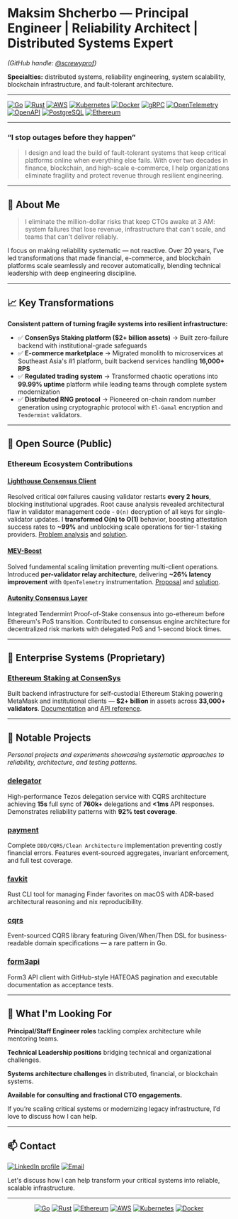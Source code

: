 <!-- Maksim Shcherbo GitHub profile (screwyprof) -->
<!-- Summary: Principal Engineer specializing in clean architecture, quality, distributed systems, and blockchain infrastructure. -->
# Maksim Shcherbo — Principal Engineer | Reliability Architect | Distributed Systems Expert

*(GitHub handle: [@screwyprof](https://github.com/screwyprof))*

**Specialties:** distributed systems, reliability engineering, system scalability, blockchain infrastructure, and fault-tolerant architecture.

---

[![Go](https://img.shields.io/badge/Go-00ADD8?style=flat-square&logo=go&logoColor=white)](https://go.dev)
[![Rust](https://img.shields.io/badge/Rust-D34516?style=flat-square&logo=rust&logoColor=white)](https://www.rust-lang.org)
[![AWS](https://img.shields.io/badge/Cloud-AWS-FF9900?style=flat-square&logo=amazon-aws&logoColor=white)](https://aws.amazon.com)
[![Kubernetes](https://img.shields.io/badge/Kubernetes-326CE5?style=flat-square&logo=kubernetes&logoColor=white)](https://kubernetes.io)
[![Docker](https://img.shields.io/badge/Docker-257bd6?style=flat-square&logo=docker&logoColor=white)](https://www.docker.com)
[![gRPC](https://img.shields.io/badge/gRPC-protocol-blue?style=flat-square&logo=grpc)](https://grpc.io)
[![OpenTelemetry](https://img.shields.io/badge/OpenTelemetry-blue?style=flat-square&logo=opentelemetry)](https://opentelemetry.io/)
[![OpenAPI](https://img.shields.io/badge/OpenAPI-6BA539?style=flat-square&logo=openapiinitiative&logoColor=white)](https://www.openapis.org)
[![PostgreSQL](https://img.shields.io/badge/PostgreSQL-336791?style=flat-square&logo=postgresql&logoColor=white)](https://www.postgresql.org/)
[![Ethereum](https://img.shields.io/badge/Ethereum-3C3C3D?style=flat-square&logo=ethereum&logoColor=white)](https://ethereum.org)

---

### “I stop outages before they happen”

> I design and lead the build of fault-tolerant systems that keep critical platforms online when everything else fails. With over two decades in finance, blockchain, and high-scale e-commerce, I help organizations eliminate fragility and protect revenue through resilient engineering.

---

## 🧠 About Me

> I eliminate the million-dollar risks that keep CTOs awake at 3 AM: system failures that lose revenue, infrastructure that can't scale, and teams that can't deliver reliably.

I focus on making reliability systematic — not reactive. Over 20 years, I’ve led transformations that made financial, e-commerce, and blockchain platforms scale seamlessly and recover automatically, blending technical leadership with deep engineering discipline.

---

## 📈 Key Transformations

**Consistent pattern of turning fragile systems into resilient infrastructure:**

- ✅ **ConsenSys Staking platform ($2+ billion assets)** → Built zero-failure backend with institutional-grade safeguards
- ✅ **E-commerce marketplace** → Migrated monolith to microservices at Southeast Asia's #1 platform, built backend services handling **16,000+ RPS**
- ✅ **Regulated trading system** → Transformed chaotic operations into **99.99% uptime** platform while leading teams through complete system modernization
- ✅ **Distributed RNG protocol** → Pioneered on-chain random number generation using cryptographic protocol with `El-Gamal` encryption and `Tendermint` validators.

<!--
<details open>
<summary>📊 Key metrics summary</summary>

| Area | Metric | Description |
|-------|---------|-------------|
| Reliability | 99.99% uptime | Transformed chaotic system to HA platform |
| Scale | 16,000+ RPS | Designed backend services at major e-commerce platform |
| Assets | $2+ billion | Safeguarded assets on ConsenSys staking backend |
</details>
-->

---

## 🧩 Open Source (Public)

### Ethereum Ecosystem Contributions

#### [Lighthouse Consensus Client](https://github.com/sigp/lighthouse)

Resolved critical `OOM` failures causing validator restarts **every 2 hours**, blocking institutional upgrades. Root cause analysis revealed architectural flaw in validator management code - `O(n)` decryption of all keys for single-validator updates. I **transformed O(n) to O(1)** behavior, boosting attestation success rates to **~99%** and unblocking scale operations for tier-1 staking providers. [Problem analysis](https://github.com/sigp/lighthouse/issues/4936) and [solution](https://github.com/sigp/lighthouse/pull/4126).

#### [MEV-Boost](https://github.com/flashbots/mev-boost)

Solved fundamental scaling limitation preventing multi-client operations. Introduced **per-validator relay architecture**, delivering **~26% latency improvement** with `OpenTelemetry` instrumentation. [Proposal](https://github.com/flashbots/mev-boost/issues/455) and [solution](https://github.com/flashbots/mev-boost/pull/470).

#### [Autonity Consensus Layer](https://github.com/autonity/autonity)

Integrated Tendermint Proof-of-Stake consensus into go-ethereum before Ethereum's PoS transition. Contributed to consensus engine architecture for decentralized risk markets with delegated PoS and 1-second block times.

---

## 🏢 Enterprise Systems (Proprietary)

### [Ethereum Staking at ConsenSys](https://consensys.io/staking)

Built backend infrastructure for self-custodial Ethereum Staking powering MetaMask and institutional clients — **$2+ billion** in assets across **33,000+ validators**. [Documentation](https://docs.staking.consensys.io/staking-help) and [API reference](https://docs.staking.consensys.io/docs/staking-api).

---

## 💎 Notable Projects

*Personal projects and experiments showcasing systematic approaches to reliability, architecture, and testing patterns.*

### [delegator](https://github.com/screwyprof/delegator)

High-performance Tezos delegation service with CQRS architecture achieving **15s** full sync of **760k+** delegations and **<1ms** API responses. Demonstrates reliability patterns with **92% test coverage**.

### [payment](https://github.com/screwyprof/payment)

Complete `DDD/CQRS/Clean Architecture` implementation preventing costly financial errors. Features event-sourced aggregates, invariant enforcement, and full test coverage.

### [favkit](https://github.com/screwyprof/favkit)

Rust CLI tool for managing Finder favorites on macOS with ADR-based architectural reasoning and nix reproducibility.

### [cqrs](https://github.com/screwyprof/cqrs)

Event-sourced CQRS library featuring Given/When/Then DSL for business-readable domain specifications — a rare pattern in Go.

### [form3api](https://github.com/screwyprof/form3api)

Form3 API client with GitHub-style HATEOAS pagination and executable documentation as acceptance tests.

---

<!--
## 🎤 Talks & Writing

> Coming soon: Reliability engineering deep-dives, architecture walkthroughs, and blockchain consensus insights.

---
-->

## 🎯 What I'm Looking For

**Principal/Staff Engineer roles** tackling complex architecture while mentoring teams.  

**Technical Leadership positions** bridging technical and organizational challenges.  

**Systems architecture challenges** in distributed, financial, or blockchain systems.  

**Available for consulting and fractional CTO engagements.**

If you’re scaling critical systems or modernizing legacy infrastructure, I’d love to discuss how I can help.

---

## 📫 Contact

<a href="https://linkedin.com/in/maksim-shcherbo"><img src="https://custom-icon-badges.demolab.com/badge/LinkedIn-0A66C2?style=flat-square&logo=linkedin-white&logoColor=fff" alt="LinkedIn profile"></a> <a href="mailto:max@happygopher.nl"><img src="https://img.shields.io/badge/Email-D14836?style=flat-square&logo=gmail&logoColor=white" alt="Email"></a>

Let's discuss how I can help transform your critical systems into reliable, scalable infrastructure.


---

<!--
<p align="center">
  <img src="https://komarev.com/ghpvc/?username=screwyprof&color=gray" alt="Profile views">
</p>
-->

<p align="center">
  <a href="https://go.dev"><img alt="Go" src="https://img.shields.io/badge/Go-1E293B?style=flat-square&logo=go&logoColor=white&labelColor=1E293B"></a>
  <a href="https://www.rust-lang.org/"><img alt="Rust" src="https://img.shields.io/badge/Rust-1E293B?style=flat-square&logo=rust&logoColor=white&labelColor=1E293B"></a>
  <a href="https://ethereum.org"><img alt="Ethereum" src="https://img.shields.io/badge/Ethereum-1E293B?style=flat-square&logo=ethereum&logoColor=white&labelColor=1E293B"></a>
  <a href="https://aws.amazon.com"><img alt="AWS" src="https://img.shields.io/badge/Cloud-Amazon_AWS-1E293B?style=flat-square&logo=amazon-aws&logoColor=white&labelColor=1E293B"></a>
  <a href="https://kubernetes.io"><img alt="Kubernetes" src="https://img.shields.io/badge/Kubernetes-1E293B?style=flat-square&logo=kubernetes&logoColor=white&labelColor=1E293B"></a>
  <a href="https://www.docker.com"><img alt="Docker" src="https://img.shields.io/badge/Docker-1E293B?style=flat-square&logo=docker&logoColor=white&labelColor=1E293B"></a>
</p>

<!-- SEO keywords: Golang, Rust, Ethereum, Reliability Engineering, Distributed Systems, Blockchain, DDD, CQRS, AWS, Kubernetes, Docker, CI/CD, PostgreSQL, gRPC, OpenAPI, REST, Scalability, System Architecture, Technical Leadership, Principal Engineer, Staff Engineer -->
